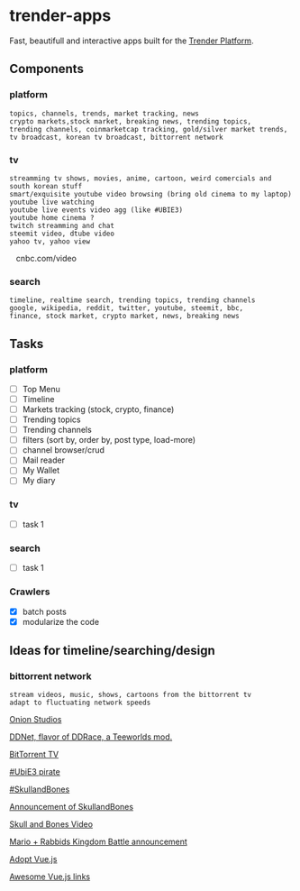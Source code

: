 # trender-apps
Fast, beautifull and interactive apps built for the [Trender Platform](https://github.com/0xae/trender).<br/>


## Components 
### platform 
    topics, channels, trends, market tracking, news
    crypto markets,stock market, breaking news, trending topics, 
    trending channels, coinmarketcap tracking, gold/silver market trends, 
    tv broadcast, korean tv broadcast, bittorrent network

### tv 
    streamming tv shows, movies, anime, cartoon, weird comercials and south korean stuff
    smart/exquisite youtube video browsing (bring old cinema to my laptop)
    youtube live watching
    youtube live events video agg (like #UBIE3)
    youtube home cinema ?
    twitch streamming and chat
    steemit video, dtube video
    yahoo tv, yahoo view
    cnbc.com/video
    
### search 
    timeline, realtime search, trending topics, trending channels
    google, wikipedia, reddit, twitter, youtube, steemit, bbc,
    finance, stock market, crypto market, news, breaking news
    

## Tasks

### platform
- [ ] Top Menu
- [ ] Timeline
- [ ] Markets tracking (stock, crypto, finance)
- [ ] Trending topics
- [ ] Trending channels
- [ ] filters (sort by, order by, post type, load-more)
- [ ] channel browser/crud
- [ ] Mail reader
- [ ] My Wallet
- [ ] My diary

### tv
- [ ] task 1

### search
- [ ] task 1

### Crawlers
- [X] batch posts
- [X] modularize the code

## Ideas for timeline/searching/design

### bittorrent network
    stream videos, music, shows, cartoons from the bittorrent tv
    adapt to fluctuating network speeds
    

[Onion Studios](http://www.onionstudios.com/)

[DDNet, flavor of DDRace, a Teeworlds mod.](https://github.com/ddnet/ddnet)

[BitTorrent TV](https://btlive.tv/)

[#UbiE3 pirate](https://twitter.com/search?q=%23UbiE3%20pirate&src=typd)

[#SkullandBones](https://twitter.com/hashtag/SkullandBones?src=hash)

[Announcement of SkullandBones](https://www.polygon.com/e3/2017/6/12/15785604/skull-and-bones-ubisofts-new-multiplayer-pirate-game-announced)

[Skull and Bones Video](https://www.youtube.com/watch?v=u-YsFiil8yY)

[Mario + Rabbids Kingdom Battle announcement](https://twitter.com/search?q=%22Rabbids%20Kingdom%20Battle%22&src=tren)

[Adopt Vue.js](https://vuejs.org/v2/guide/)

[Awesome Vue.js links](https://github.com/vuejs/awesome-vue)

